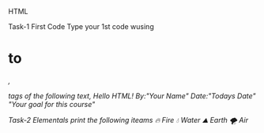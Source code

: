 HTML

Task-1 First Code
Type your 1st code wusing <h1> to <h6>, <p> tags of the following text,
Hello HTML!
By:"Your Name"
Date:"Todays Date"
"Your goal for this course"

Task-2 Elementals
print the following iteams
🔥 Fire
💧 Water
⛰️ Earth
🌪️ Air